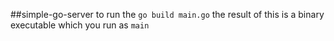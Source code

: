 ##simple-go-server
to run the `go build main.go` the result of this is a binary executable which you run as `main`

